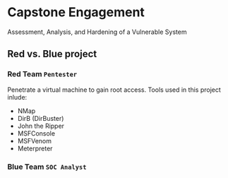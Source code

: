 # Capstone Engagement
Assessment, Analysis,  and Hardening of a Vulnerable System

## Red vs. Blue project

### Red Team `Pentester`
Penetrate a virtual machine to gain root access. Tools used in this project inlude:
  - NMap
  - DirB (DirBuster)
  - John the Ripper
  - MSFConsole
  - MSFVenom
  - Meterpreter
  
### Blue Team `SOC Analyst`
